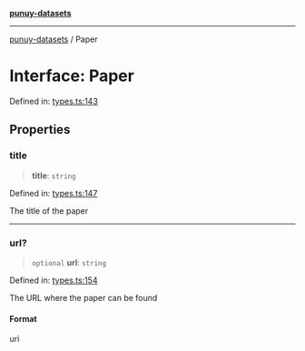 [**punuy-datasets**](../README.md)

***

[punuy-datasets](../README.md) / Paper

# Interface: Paper

Defined in: [types.ts:143](https://github.com/andrefs/punuy-datasets/blob/6011a8fdf7a1327e3552464eff1eb4fa6c957091/src/lib/types.ts#L143)

## Properties

### title

> **title**: `string`

Defined in: [types.ts:147](https://github.com/andrefs/punuy-datasets/blob/6011a8fdf7a1327e3552464eff1eb4fa6c957091/src/lib/types.ts#L147)

The title of the paper

***

### url?

> `optional` **url**: `string`

Defined in: [types.ts:154](https://github.com/andrefs/punuy-datasets/blob/6011a8fdf7a1327e3552464eff1eb4fa6c957091/src/lib/types.ts#L154)

The URL where the paper can be found

#### Format

uri
